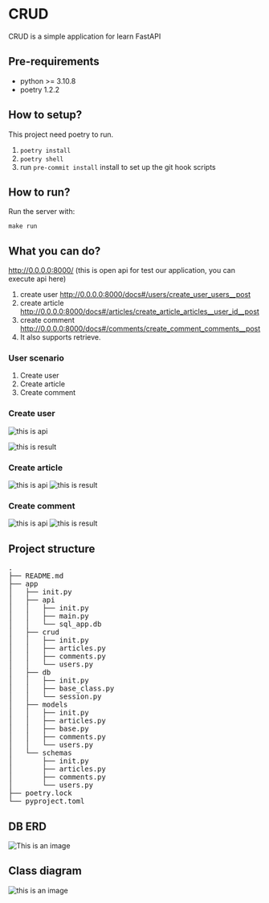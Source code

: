 #  CRUD
CRUD is a simple application for learn FastAPI




## Pre-requirements

- python >= 3.10.8
- poetry 1.2.2

## How to setup?
This project need poetry to run.
1. `poetry install`
2. `poetry shell`
3. run `pre-commit install` install to set up the git hook scripts

## How to run?
Run the server with:

`make run`

## What you can do?
http://0.0.0.0:8000/ (this is open api for test our application, you can execute api here)

1. create user http://0.0.0.0:8000/docs#/users/create_user_users__post
2. create article http://0.0.0.0:8000/docs#/articles/create_article_articles__user_id__post
3. create comment http://0.0.0.0:8000/docs#/comments/create_comment_comments__post
4. It also supports retrieve.

### User scenario
1. Create user
2. Create article
3. Create comment

### Create user
![this is api](img/Screenshot%202022-11-19%20at%2010.09.54%20AM.png)

![this is result](img/Screenshot%202022-11-19%20at%2010.10.22%20AM.png)

### Create article
![this is api](img/Screenshot%202022-11-19%20at%2010.12.39%20AM.png)
![this is result](img/Screenshot%202022-11-19%20at%2010.12.46%20AM.png)

### Create comment
![this is api](img/Screenshot%202022-11-19%20at%2010.17.25%20AM.png)
![this is result](img/Screenshot%202022-11-19%20at%2010.17.31%20AM.png)


## Project structure


<pre>
.
├── README.md
├── app
│   ├── init.py
│   ├── api
│   │   ├── init.py
│   │   ├── main.py
│   │   └── sql_app.db
│   ├── crud
│   │   ├── init.py
│   │   ├── articles.py
│   │   ├── comments.py
│   │   └── users.py
│   ├── db
│   │   ├── init.py
│   │   ├── base_class.py
│   │   └── session.py
│   ├── models
│   │   ├── init.py
│   │   ├── articles.py
│   │   ├── base.py
│   │   ├── comments.py
│   │   └── users.py
│   └── schemas
│       ├── init.py
│       ├── articles.py
│       ├── comments.py
│       └── users.py
├── poetry.lock
└── pyproject.toml
</pre>

## DB ERD


![This is an image](img/erd.png)


## Class diagram

![this is an image](img/mermaid-diagram-2022-11-23-105422.png)